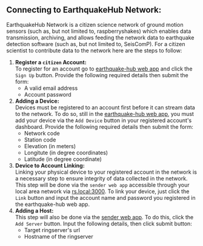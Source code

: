 ## Connecting to EarthquakeHub Network:
EarthquakeHub Network is a citizen science network of ground motion sensors (such as, but not limited to, raspberryshakes) which enables data transmission, archiving, and allows feeding the network data to earthquake detection software (such as, but not limited to, SeisComP). For a citizen scientist to contribute data to the network here are the steps to follow:

1. **Register a `citizen` Account:**  
   To register for an account go to [earthquake-hub web app](https://earthquake.science.upd.edu.ph) and click the `Sign Up` button. Provide the following required details then submit the form:
     - A valid email address
     - Account password
2. **Adding a Device:**  
   Devices must be registered to an account first before it can stream data to the network. To do so, still in the [earthquake-hub web app](https://earthquake.science.upd.edu.ph), you must add your device via the `Add Device` button in your registered account's dashboard. Provide the following required details then submit the form:
     - Network code
     - Station code
     - Elevation (in meters)
     - Longitute (in degree coordinates)
     - Latitude (in degree coordinate)
3. **Device to Account Linking:**  
   Linking your physical device to your registered account in the network is a necessary step to ensure integrity of data collected in the network. This step will be done via the `sender web app` accessible through your local area network via [rs.local:3000](rs.local:3000). To link your device, just click the `Link` button and input the account name and password you registered in the earthquake-hub web app.
4. **Adding a Host:**  
   This step will also be done via the [sender web app](rs.local:3000). To do this, click the `Add Server` button. Input the following details, then click submit button: 
     - Target ringserver's url
     - Hostname of the ringserver
   
